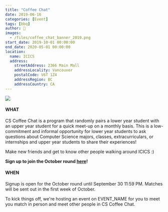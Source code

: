 ```yaml
---
title: "Coffee Chat"
date: 2019-06-16
categories: [Event]
tags: [bbq]
author: 🦁
images:
  - /files/coffee_chat_banner_2019.png
start_date: 2019-10-01 00:00:00
end_date: 2020-05-01 00:00:00
location:
  name: ICICS
  address:
    streetAddress: 2366 Main Mall
    addressLocality: Vancouver
    postalCode: V6T 1Z4
    addressRegion: BC
    addressCountry: CA
---
```


![](/files/coffee_chat_banner_2019.png)



#### WHAT 
CS Coffee Chat is a program that randomly pairs a lower year student with an upper year student for a quick meet-up on a monthly basis. This is a low-commitment and informal opportunity for lower year students to ask questions about Computer Science majors, classes, extracurriculars, or internships and upper year students to share their experiences! 

Make new friends and get to know other people walking around ICICS :) 

__Sign up to join the October round [here](https://ubc.ca1.qualtrics.com/jfe/preview/SV_bDaYpMXZ3BOYlnf?Q_SurveyVersionID=&Q_CHL=preview&fbclid=IwAR0r1h4l5QPEV4xSBahHHezUT4QH0vLwy2nqWeVhgaDur3iHLd7ZgLKQu9E)!__

#### WHEN 
Signup is open for the October round until September 30 11:59 PM. Matches will be sent out in the first week of October.

To kick things off, we're hosting an event on EVENT_NAME for you to meet you match in person and meet other people in CS Coffee Chat.